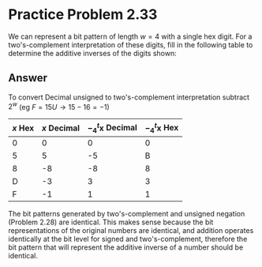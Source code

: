 # Practice Problem 2.33

We can represent a bit pattern of length $w = 4$ with a single hex digit. For a two's-complement interpretation of these digits, fill in the following table to determine the additive inverses of the digits shown:

## Answer

To convert Decimal unsigned to two's-complement interpretation subtract $2^w$ (eg $F = 15U \rightarrow 15 - 16 = -1$)

| $x$ Hex | $x$ Decimal | $-_{4}^{t}\textrm{x}$ Decimal | $-_{4}^{t}\textrm{x}$ Hex |
| :--     | :--         | :--                           | :--                       |
| 0       |  0          |  0                            |  0                        |
| 5       |  5          | -5                            |  B                        |
| 8       | -8          | -8                            |  8                        |
| D       | -3          |  3                            |  3                        |
| F       | -1          |  1                            |  1                        |

The bit patterns generated by two's-complement and unsigned negation (Problem 2.28) are identical. This makes sense because the bit representations of the original numbers are identical, and addition operates identically at the bit level for signed and two's-complement, therefore the bit pattern that will represent the additive inverse of a number should be identical.
